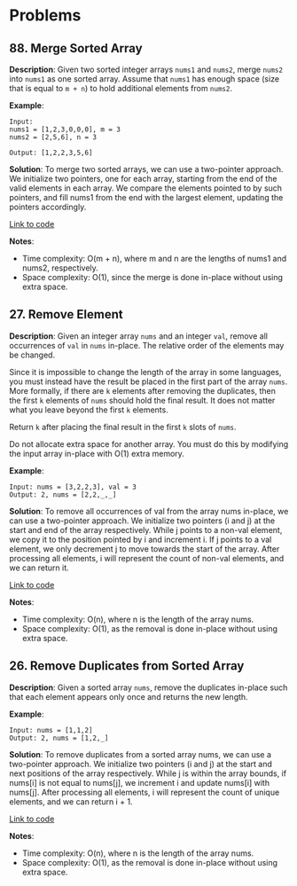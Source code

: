 # Problems

## 88. Merge Sorted Array

**Description**:
Given two sorted integer arrays `nums1` and `nums2`, merge `nums2` into `nums1` as one sorted array. Assume that `nums1` has enough space (size that is equal to `m + n`) to hold additional elements from `nums2`.

**Example**:
```plaintext
Input:
nums1 = [1,2,3,0,0,0], m = 3
nums2 = [2,5,6], n = 3

Output: [1,2,2,3,5,6]
```

**Solution**:
To merge two sorted arrays, we can use a two-pointer approach. We initialize two pointers, one for each array, starting from the end of the valid elements in each array. We compare the elements pointed to by such pointers, and fill nums1 from the end with the largest element, updating the pointers accordingly. 

[Link to code](088_merge_sorted_array.py)

**Notes**:
- Time complexity: O(m + n), where m and n are the lengths of nums1 and nums2, respectively.
- Space complexity: O(1), since the merge is done in-place without using extra space.

## 27. Remove Element

**Description**:
Given an integer array `nums` and an integer `val`, remove all occurrences of `val` in `nums` in-place. The relative order of the elements may be changed.

Since it is impossible to change the length of the array in some languages, you must instead have the result be placed in the first part of the array `nums`. More formally, if there are `k` elements after removing the duplicates, then the first `k` elements of `nums` should hold the final result. It does not matter what you leave beyond the first `k` elements.

Return `k` after placing the final result in the first `k` slots of `nums`.

Do not allocate extra space for another array. You must do this by modifying the input array in-place with O(1) extra memory.

**Example**:
```plaintext
Input: nums = [3,2,2,3], val = 3
Output: 2, nums = [2,2,_,_]
```

**Solution**:
To remove all occurrences of val from the array nums in-place, we can use a two-pointer approach. We initialize two pointers (i and j) at the start and end of the array respectively. While j points to a non-val element, we copy it to the position pointed by i and increment i. If j points to a val element, we only decrement j to move towards the start of the array. After processing all elements, i will represent the count of non-val elements, and we can return it. 

[Link to code](027_remove_element.py)

**Notes**:
- Time complexity: O(n), where n is the length of the array nums.
- Space complexity: O(1), as the removal is done in-place without using extra space.

## 26. Remove Duplicates from Sorted Array

**Description**:
Given a sorted array `nums`, remove the duplicates in-place such that each element appears only once and returns the new length.

**Example**:
```plaintext
Input: nums = [1,1,2]
Output: 2, nums = [1,2,_]
```

**Solution**:
To remove duplicates from a sorted array nums, we can use a two-pointer approach. We initialize two pointers (i and j) at the start and next positions of the array respectively. While j is within the array bounds, if nums[i] is not equal to nums[j], we increment i and update nums[i] with nums[j]. After processing all elements, i will represent the count of unique elements, and we can return i + 1. 

[Link to code](026_remove_duplicates.py)

**Notes**:
- Time complexity: O(n), where n is the length of the array nums.
- Space complexity: O(1), as the removal is done in-place without using extra space.
